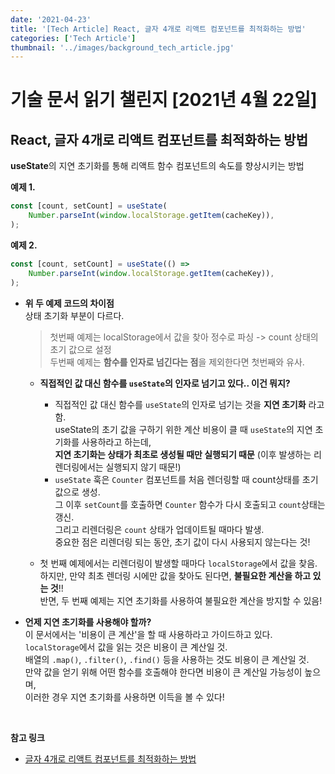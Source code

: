 ```yaml
---
date: '2021-04-23'
title: '[Tech Article] React, 글자 4개로 리액트 컴포넌트를 최적화하는 방법'
categories: ['Tech Article']
thumbnail: '../images/background_tech_article.jpg'
---
```


# 기술 문서 읽기 챌린지 [2021년 4월 22일]

## **React, 글자 4개로 리액트 컴포넌트를 최적화하는 방법**

**useState**의 지연 초기화를 통해 리액트 함수 컴포넌트의 속도를 향상시키는 방법

**예제 1.**

```jsx
const [count, setCount] = useState(
    Number.parseInt(window.localStorage.getItem(cacheKey)),
);
```

**예제 2.**

```jsx
const [count, setCount] = useState(() =>
    Number.parseInt(window.localStorage.getItem(cacheKey)),
);
```

-   **위 두 예제 코드의 차이점**  
     상태 초기화 부분이 다르다.

    > 첫번째 예제는 localStorage에서 값을 찾아 정수로 파싱 -> count 상태의 초기 값으로 설정  
    > 두번째 예제는 **함수를 인자로 넘긴다는 점**을 제외한다면 첫번째와 유사.

    -   **직접적인 값 대신 함수를 `useState`의 인자로 넘기고 있다.. 이건 뭐지?**

        -   직접적인 값 대신 함수를 `useState`의 인자로 넘기는 것을 **지연 초기화** 라고 함.  
            useState의 초기 값을 구하기 위한 계산 비용이 클 때 `useState`의 지연 초기화를 사용하라고 하는데,  
            **지연 초기화는 상태가 최초로 생성될 때만 실행되기 때문** (이후 발생하는 리렌더링에서는 실행되지 않기 때문!)
        -   `useState` 훅은 `Counter` 컴포넌트를 처음 렌더링할 때 count상태를 초기 값으로 생성.  
            그 이후 `setCount`를 호출하면 `Counter` 함수가 다시 호출되고 `count`상태는 갱신.  
            그리고 리렌더링은 `count` 상태가 업데이트될 때마다 발생.  
            중요한 점은 리렌더링 되는 동안, 초기 값이 다시 사용되지 않는다는 것!

    -   첫 번째 예제에서는 리렌더링이 발생할 때마다 `localStorage`에서 값을 찾음.  
         하지만, 만약 최초 렌더링 시에만 값을 찾아도 된다면, **불필요한 계산을 하고 있는 것**!!  
         반면, 두 번째 예제는 지연 초기화를 사용하여 불필요한 계산을 방지할 수 있음!

-   **언제 지연 초기화를 사용해야 할까?**  
    이 문서에서는 '비용이 큰 계산'을 할 때 사용하라고 가이드하고 있다.  
    `localStorage`에서 값을 읽는 것은 비용이 큰 계산일 것.  
    배열의 `.map()`, `.filter()`, `.find()` 등을 사용하는 것도 비용이 큰 계산일 것.  
    만약 값을 얻기 위해 어떤 함수를 호출해야 한다면 비용이 큰 계산일 가능성이 높으며,  
    이러한 경우 지연 초기화를 사용하면 이득을 볼 수 있다!

<br/>

**참고 링크**

-   [글자 4개로 리액트 컴포넌트를 최적화하는 방법](https://ui.toast.com/weekly-pick/ko_20201022)
